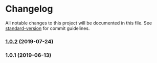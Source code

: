 # Changelog

All notable changes to this project will be documented in this file. See [standard-version](https://github.com/conventional-changelog/standard-version) for commit guidelines.

### [1.0.2](https://github.com/YouSee/webpack-plugin-spark/compare/v1.0.1...v1.0.2) (2019-07-24)



### 1.0.1 (2019-06-13)
